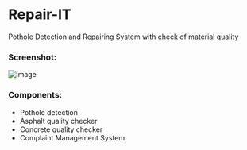# Repair-IT
Pothole Detection and Repairing System with check of material quality

### Screenshot:
![image](https://github.com/MainakRepositor/Repair-IT/assets/64016811/d70ebf97-f7fb-41f8-aeff-1bc2aaf437e1)

### Components:

- Pothole detection
- Asphalt quality checker
- Concrete quality checker
- Complaint Management System

